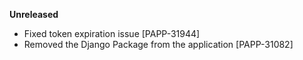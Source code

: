 **Unreleased**
* Fixed token expiration issue [PAPP-31944]
* Removed the Django Package from the application [PAPP-31082]